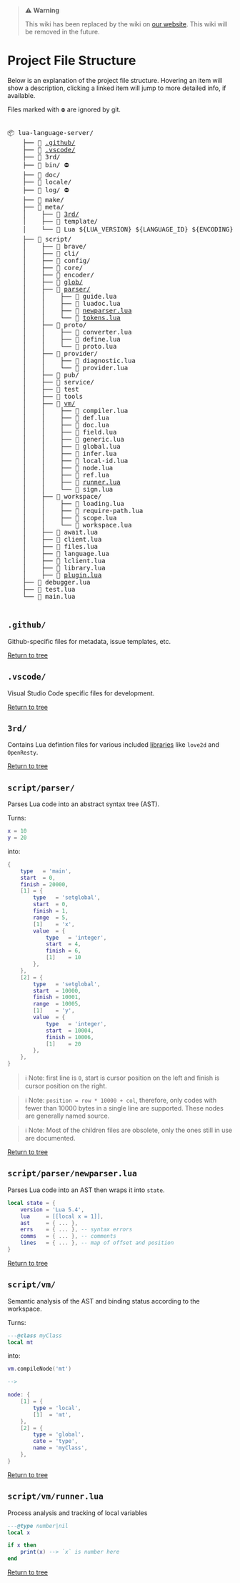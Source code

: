 > ⚠️ **Warning**
>
> This wiki has been replaced by the wiki on [our website](https://luals.github.io/wiki/developing/#file-structure). This wiki will be removed in the future.

# Project File Structure
Below is an explanation of the project file structure. Hovering an item will show a description, clicking a linked item will jump to more detailed info, if available.

Files marked with `⛔` are ignored by git.

<pre>

📦 lua-language-server/
    ├── 📁 <a href="#github" title="Github-specific files">.github/</a>
    ├── 📁 <a href="#vscode" title="VS Code files for development">.vscode/</a>
    ├── 📁 <span title="Git submodule dependencies">3rd/</span>
    ├── 📁 <span title="Built binaries">bin/</span> <span title="ignored">⛔</span>
    ├── 📁 <span title="Documentation for the settings">doc/</span>
    ├── 📁 <span title="Text and translations used all over the server">locale/</span>
    ├── 📁 <span title="Default log location">log/</span> <span title="ignored">⛔</span>
    ├── 📁 <span title="Files for building">make/</span>
    ├── 📂 <span title="Lua definition files">meta/</span>
    │    ├── 📁 <a href="#3rd" title="Lua definitions for third party libraries e.g. love2d, OpenResty">3rd/</a>
    │    ├── 📁 <span title="Templates for the built-in Lua libraries that will be generated according to the requested Lua version, language ID, and file encoding">template/</span>
    │    └── 📂 <span title="Generated definition files for built-in Lua libraries. There will be a folder for each variation">Lua ${LUA_VERSION} ${LANGUAGE_ID} ${ENCODING}/</span> <span title="ignored">⛔</span>
    ├── 📂 <span title="Code executed by the language server">script/</span>
    │    ├── 📁 <span title="Sub-thread workers that provide &quot;read protocol from standard input&quot;, &quot;read file content&quot; and &quot;regularly wake up the main thread&quot;">brave/</span>
    │    ├── 📁 <span title="Provide CLI support (--version, --check)">cli/</span>
    │    ├── 📁 <span title="Configuration file handling">config/</span>
    │    ├── 📁 <span title="Provides core language features. Files are named the same as the feature they implement">core/</span>
    │    ├── 📁 <span title="Convert encodings between asni, utf8, utf16">encoder/</span>
    │    ├── 📁 <a href="https://github.com/LuaLS/lua-glob" title="Used to resolve glob patterns">glob/</a>
    │    ├── 📂 <a href="#scriptparser" title="Parses Lua code into an abstract syntax tree (AST). Most of the children files are obsolete, only the ones still in use are documented.">parser/</a>
    │    │    ├── 📜 <span title="Provide utility functions, for example getVisibleLocals(source, position), getParentFunction(source) and positionToOffset(state, position)">guide.lua</span>
    │    │    ├── 📜 <span title="Parses annotations from state.comments">luadoc.lua</span>
    │    │    ├── 📜 <a href="#scriptparsernewparserlua" title="Parses Lua code into an AST then wraps it into state">newparser.lua</a>
    │    │    └── 📜 <a href="https://github.com/sqmedeiros/lpeglabel" title="Split strings into tokens. From sqmedeiros/lpeglabel">tokens.lua</a>
    │    ├── 📂 <span title="Code for Language Server Protocol (LSP)">proto/</span>
    │    │    ├── 📜 <span title="Convert AST values into something the LSP can use. 50003 -> { line = 5, character = 3 }">converter.lua</span>
    │    │    ├── 📜 <span title="Definitions of constants">define.lua</span>
    │    │    └── 📜 <span title="Communicates with the client">proto.lua</span>
    │    ├── 📂 <span title="Bridges LSP requests with core features">provider/</span>
    │    │    ├── 📜 <span title="Manages the diagnostic push service">diagnostic.lua</span>
    │    │    └── 📜 <span title="Registers the server's capabilities with the client so it knows what is supported">provider.lua</span>
    │    ├── 📁 <span title="Host for subthreads">pub/</span>
    │    ├── 📁 <span title="Server runtime and event loop">service/</span>
    │    ├── 📁 <span title="Contains unit tests">test</span>
    │    ├── 📁 <span title="Various tools for development">tools</span>
    │    ├── 📂 <a href="#scriptvm" title="Semantic analysis of the AST and binding status according to the workspace">vm/</a>
    │    │    ├── 📜 <span title="Provides vm.compileNode(source) --> node">compiler.lua</span>
    │    │    ├── 📜 <span title="Provides vm.getDefs(source) --> source[]">def.lua</span>
    │    │    ├── 📜 <span title="Provides annotation features">doc.lua</span>
    │    │    ├── 📜 <span title="Provides vm.getFields(source) --> source[]">field.lua</span>
    │    │    ├── 📜 <span title="Resolve generics by proto, sign, and call args">generic.lua</span>
    │    │    ├── 📜 <span title="Manages global variables and types">global.lua</span>
    │    │    ├── 📜 <span title="Provides infer class for inferring types of sources">infer.lua</span>
    │    │    ├── 📜 <span title="Manages local variables">local-id.lua</span>
    │    │    ├── 📜 <span title="Provides node class">node.lua</span>
    │    │    ├── 📜 <span title="Provides vm.getRefs(source) --> source[]">ref.lua</span>
    │    │    ├── 📜 <a href="#scriptvmrunnerlua" title="Provides vm.compileNode(source) --> node">runner.lua</a>
    │    │    └── 📜 <span title="Create generic instance">sign.lua</span>
    │    ├── 📂 <span title="Manages workspace">workspace/</span>
    │    │    ├── 📜 <span title="Workspace loading process">loading.lua</span>
    │    │    ├── 📜 <span title="Compute require filename">require-path.lua</span>
    │    │    ├── 📜 <span title="Provides scope class, adds support for multiple workspaces">scope.lua</span>
    │    │    └── 📜 <span title="Provides workspace features">workspace.lua</span>
    │    ├── 📜 <span title="Simple coroutine library">await.lua</span>
    │    ├── 📜 <span title="Contains wrapped request from server to client.Modifies configuration file">client.lua</span>
    │    ├── 📜 <span title="Manages files">files.lua</span>
    │    ├── 📜 <span title="Provide support for multiple languages">language.lua</span>
    │    ├── 📜 <span title="Fake client for cli and tests">lclient.lua</span>
    │    ├── 📜 <span title="Meta related features">library.lua</span>
    │    ├── 📜 <a href="https://github.com/LuaLS/lua-language-server/wiki/Plugins" title="Adds support for plugins">plugin.lua</a>
    ├── 📜 <span title="Is used when attaching debugger with --develop parameter">debugger.lua</span>
    ├── 📜 <span title="Entry file for testing">test.lua</span>
    └── 📜 main.lua

</pre>

## `.github/`
Github-specific files for metadata, issue templates, etc.

[Return to tree](#project-file-structure)

## `.vscode/`
Visual Studio Code specific files for development.

[Return to tree](#project-file-structure)

## `3rd/`
Contains Lua defintion files for various included [libraries](https://github.com/LuaLS/lua-language-server/wiki/Libraries) like `love2d` and `OpenResty`.

[Return to tree](#project-file-structure)

## `script/parser/`
Parses Lua code into an abstract syntax tree (AST).

Turns:
```lua
x = 10
y = 20
```
into:
```lua
{
    type   = 'main',
    start  = 0,
    finish = 20000,
    [1] = {
        type   = 'setglobal',
        start  = 0,
        finish = 1,
        range  = 5,
        [1]    = 'x',
        value  = {
            type   = 'integer',
            start  = 4,
            finish = 6,
            [1]    = 10
        },
    },
    [2] = {
        type   = 'setglobal',
        start  = 10000,
        finish = 10001,
        range  = 10005,
        [1]    = 'y',
        value  = {
            type   = 'integer',
            start  = 10004,
            finish = 10006,
            [1]    = 20
        },
    },
}
```

> ℹ️ Note: first line is `0`, start is cursor position on the left and finish is cursor position on the right.

> ℹ️ Note: `position = row * 10000 + col`, therefore, only codes with fewer than 10000 bytes in a single line are supported. These nodes are generally named source.

> ℹ️ Note: Most of the children files are obsolete, only the ones still in use are documented.

[Return to tree](#project-file-structure)


## `script/parser/newparser.lua`
Parses Lua code into an AST then wraps it into `state`.

```lua
local state = {
    version = 'Lua 5.4',
    lua     = [[local x = 1]],
    ast     = { ... },
    errs    = { ... }, -- syntax errors
    comms   = { ... }, -- comments
    lines   = { ... }, -- map of offset and position
}
```

[Return to tree](#project-file-structure)

## `script/vm/`
Semantic analysis of the AST and binding status according to the workspace.

Turns:
```lua
---@class myClass
local mt
```

into:

```lua
vm.compileNode('mt')

-->

node: {
    [1] = {
        type = 'local',
        [1]  = 'mt',
    },
    [2] = {
        type = 'global',
        cate = 'type',
        name = 'myClass',
    },
}
```

[Return to tree](#project-file-structure)

## `script/vm/runner.lua`
Process analysis and tracking of local variables

```lua
---@type number|nil
local x

if x then
    print(x) --> `x` is number here
end
```

[Return to tree](#project-file-structure)
